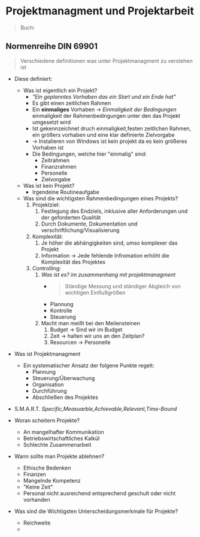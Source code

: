 # Projektmanagment und Projektarbeit
> Buch: 


## Normenreihe DIN 69901
> Verschiedene definitionen was unter Projektmanagment zu verstehen ist 
- Diese definiert:
  - Was ist eigentlich ein Projekt?
    - *"Ein geplanntes Vorhaben das ein Start und ein Ende hat"*
    - Es gibt einen zeitlichen Rahmen
    - Ein **einmaliges** Vorhaben -> *Einmaligkeit der Bedingungen* einmaligkeit der Rahmenbedingungen unter den das Projekt umgesetzt wird
    - Ist gekennzeichnet druch einmaligkeit,festen zeitlichen Rahmen, ein größers vorhaben und eine klar definierte Zielvorgabe
    - -> Instalieren von Windows ist kein projekt da es kein größeres Vorhaben ist 
    - Die Bedingungen, welche hier "einmalig" sind:
      - Zeitrahmen
      - Finanzrahmen
      - Personelle 
      - Zielvorgabe
  - Was ist kein Projekt? 
    - Irgendeine Routineaufgabe
  - Was sind die wichtigsten Rahmenbedingungen eines Projekts? 
    1. Projektziel:
       1. Festlegung des Endziels, inklusive aller Anforderungen und der geforderten Qualität
       2. Durch Dokumente, Dokumentation und verschriftlichung/Visualisierung
    2. Komplexität:
       1. Je höher die abhängigkeiten sind, umso komplexer das Projekt
       2. Information -> Jede fehlende Infromation erhöht die Komplexität des Projektes
    3. Controlling:
       1. *Was ist es? im zusammenhang mit projektmanagment*
          - > Ständige Messung und ständiger Abgleich von wichtigen Einflußgrößen
          - Plannung
          - Kontrolle
          - Steuerung
       2. Macht man meißt bei den Meilensteinen
          1. Budget -> Sind wir im Budget
          2. Zeit -> halten wir uns an den Zeitplan? 
          3. Resourcen -> Personelle 
 - Was ist Projektmanagment
   - Ein systematischer Ansatz der folgene Punkte regelt: 
     - Plannung
     - Steuerung/Überwachung
     - Organisation
     - Durchführung
     - Abschließen des Projektes

  - S.M.A.R.T. *Specific,Measuarble,Achievable,Relevant,Time-Bound*

  - Woran scheitern Projekte? 
    - An mangelhafter Kommunikation
    - Betriebswirtschaftliches Kalkül
    - Schlechte Zusammenarbeit
  - Wann sollte man Projekte ablehnen?
    - Ethische Bedenken
    - Finanzen
    - Mangelnde Kompetenz
    - "Keine Zeit"
    - Personal nicht ausreichend entsprechend geschult oder nicht vorhanden
  - Was sind die Wichtigsten Unterscheidungsmerkmale für Projekte? 
    - Reichweite
    - 